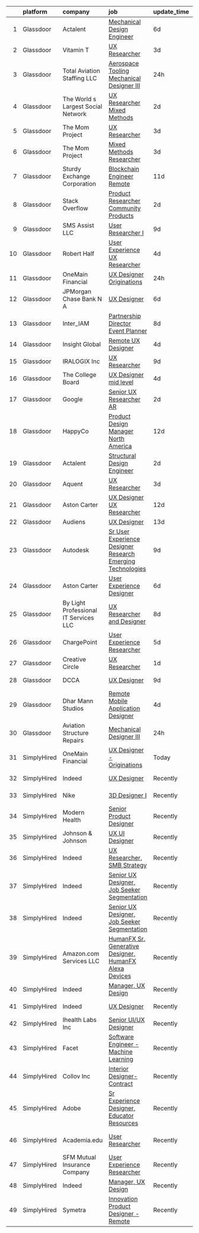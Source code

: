 

|    | platform    | company                               | job                                                                                                                                                                                                                                                                                                                                                                                                                                                                                                                                                                                                                                                                                                                                                                                                                                                                                                                                                                                                                                                                                                                                                                                                                                                                                                                                                                 | update_time   | location                       |
|---:|:------------|:--------------------------------------|:--------------------------------------------------------------------------------------------------------------------------------------------------------------------------------------------------------------------------------------------------------------------------------------------------------------------------------------------------------------------------------------------------------------------------------------------------------------------------------------------------------------------------------------------------------------------------------------------------------------------------------------------------------------------------------------------------------------------------------------------------------------------------------------------------------------------------------------------------------------------------------------------------------------------------------------------------------------------------------------------------------------------------------------------------------------------------------------------------------------------------------------------------------------------------------------------------------------------------------------------------------------------------------------------------------------------------------------------------------------------|:--------------|:-------------------------------|
|  1 | Glassdoor   | Actalent                              | [Mechanical Design Engineer](https://www.glassdoor.com/partner/jobListing.htm?pos=113&ao=1110586&s=58&guid=00000182e86a58d1b9f8a4d6a015e14a&src=GD_JOB_AD&t=SR&vt=w&ea=1&cs=1_52a174e1&cb=1661756660424&jobListingId=1008086332796&cpc=F41FEAB56D215062&jrtk=3-0-1gbk6kmdaklvj801-1gbk6kmdpj45m800-017229d998c9fcc8--6NYlbfkN0ChYVx_I3yfZ_JDY3EFoivtqvi_stwnZ_kRt8Dowt_l_d1ydueao4NE-oUleRJ4yhhR5OFf30khk7M_kireVAqUoPiw6o9HGl9MbcV8-REeytcG47fTYYRYJxkhbUNwbo74nZHyU4pG3JSre0amgNy1FsEE9jSVf3_tm5p8FOPXCvSc_ASmoE74b4XYXCNcvqdpdoddB4XqnOpY9BeRcU6k_PctmYYOofVCsYF5Ln3ghWwYZydTpI4cdpV2GPoIGjdPYFx6s8SFhhlZRUWRfV0L9MK-BbIUDzOkwdUfgwZYq4ahKdkiv-l9i4rVSS5_bdcNikNTZz05mSb9-Ge1clwJZblNlWq6Lys9QNbrprJXcMUOThPpnT_5nRlCp5Z5M2pGrUswO8r4zNPWrdclLs7jBzD9LxwHgio6cUXLzDjIXICXNfIBU1m-t8GxAFKkBCMJpaK8HYvEW6R6iu9yYlbAc3NvbwG_sRb_2ljja1vnt_5ad_AyAzSPHK05hyoXjNV5KoYAO7jTBMlS6Szr_0izqcpYDu24U2JO_XovRX5IPrLZwcDphj5W1_M9f3WzwF7VvAEbc4xEswE81jjIPT6q_mayPyF9fEZ0jf-US_9fM3piOzRg2lSxHfDM1EC9PgQ-ZQZx2IhaF8n_ATXhKwyX-szRpS2tKwXesPeu1CA1a6cznmzwJ2sSsao_n8D_A_I9CHPE_-BZaUKOtuuFxm8YJ67O9LCfj3YcGx2IU7EPs0VOdR4oLe4VtJ-m9xTVupkS2BuB-hZcO2Uj2oEZftswySSzAuUVedZ4_xOWgt0vsI-wzN9TfdwmGJiNjlvbnwf_Xs6fgE7nmpo4HqKwCI1JWm3hzQXXefVUjeiR7O0Vo8H1gAszNJOzWEkBew_3P2nn4HcjumEuyUCrXkezgGZQV0fLGZwYRNRhfzpRSm4-NGGl6pEvPhKiNJrylofBf4bzTkH7fzvgcOs7Lh2N6Gut)               | 6d            | Ridley Park, PA                |
|  2 | Glassdoor   | Vitamin T                             | [UX Researcher](https://www.glassdoor.com/partner/jobListing.htm?pos=110&ao=1110586&s=58&guid=00000182e86a58d1b9f8a4d6a015e14a&src=GD_JOB_AD&t=SR&vt=w&cs=1_53642b37&cb=1661756660423&jobListingId=1008094005143&cpc=8795CF9063CD573D&jrtk=3-0-1gbk6kmdaklvj801-1gbk6kmdpj45m800-41d9ad3e9516528b--6NYlbfkN0DMrcEu7yrtATojKJA7cEzGQ3FdRGWLh0CZQInL4ECGI6k5tN82kdM0cJmh4vC7Ggg9temFQ244R4RgH7u1LqTSnnvL4tBuggWavBKDFW0qDSxgSPnJVpen7gyVtVtQMGiUlwH-o-mtxCc3paCn73kNC0DjDkzNbQf8fAXdUUdtTgJPU36Ctf6heFL_1C1P77pLa7B5edXYYFLwwRio2tnS324o6TNCnNw1bDjzIXWPa93oMUzPi_9vUx1QvAa8N1k-AN3BKpB3PcWaFNy6qBfVWE2wZSpk9fZMLZHSikEwrUocxX1_2VVn0bFqxbTB4qYsRTmnNmOR6WPF0eDe_z7BeWHTZymXhTzpay4z-8PTzlHJRNJjQNFSu9_XAA0_WIFi21lZjZb19lubgXznC0PjwFbo7W4AiwbQj8b1KMd41WgwbagtIDEbYmNLNGSuzc7-tzgZY4dCArUxadomI_qmdcpsVR5nzQs%3D)                                                                                                                                                                                                                                                                                                                                                                                                                                                                                                                                                   | 3d            | Menlo Park, CA                 |
|  3 | Glassdoor   | Total Aviation Staffing  LLC          | [Aerospace Tooling Mechanical Designer III](https://www.glassdoor.com/partner/jobListing.htm?pos=117&ao=1136043&s=58&guid=00000182e86a58d1b9f8a4d6a015e14a&src=GD_JOB_AD&t=SR&vt=w&ea=1&cs=1_418911ed&cb=1661756660424&jobListingId=1008099806335&jrtk=3-0-1gbk6kmdaklvj801-1gbk6kmdpj45m800-78d81858b01a2648-)                                                                                                                                                                                                                                                                                                                                                                                                                                                                                                                                                                                                                                                                                                                                                                                                                                                                                                                                                                                                                                                     | 24h           | Detroit, MI                    |
|  4 | Glassdoor   | The World s Largest Social Network    | [UX Researcher  Mixed Methods ](https://www.glassdoor.com/partner/jobListing.htm?pos=106&ao=1110586&s=58&guid=00000182e86a58d1b9f8a4d6a015e14a&src=GD_JOB_AD&t=SR&vt=w&ea=1&cs=1_08cc32dd&cb=1661756660423&jobListingId=1008096980689&cpc=48B9F4758953335C&jrtk=3-0-1gbk6kmdaklvj801-1gbk6kmdpj45m800-35799963d9046fc4--6NYlbfkN0DSgjPPcnEdvoK3uuxfISLALE6pB1FR7YSHOr_tSg5_QGIhoz_2VqUepdcKLBLI_zRE0eu3KcAFBf_h5YlCXzqzrShHOJh1EHt5hZ4pWymPE0gfdWnb7UTUhs5rjYR-PcswrTeMzyLW3VNbxA-Gnykct-6BoQRQTmsz9dAWAXg7fFa9ceYhn7MkcK_lbIYwS-XYWdrf-8homApYzfR_AmJzv0tj7AU67AY0fdb-LNlVMaCRGFwPa90dBxDUVj4W2T9xtFw4OJvL42SSBbwFU2NR0yLvlKmwAY89wBgHvNSOa2B5apvqKYcbIIeFJgPuvNZ2H1-xKnrQsRupkddXqAhw4riEmLRdRRB-21RHXE_3qOld7JA9Asqn8B8KkZb6kfVQwWxtmXfvczmLZlTon0botaQ1mkori11zcVlUa0l_BudCaLNRVPsuWTlnLOu-z73FlG-gOzCYVIqn83NZ-C9m-DlZt9RXLZ09CcsjiAGIoho0zDNx3j_zK7JcwzYQLSypbN8h-8MjgkCLaE5EcTIuIV_3XJZ69SAN90yQRZpzNmIkQxeJoUNu-P_dD6f6N7okpEs2n_pWtGVrAMQ66FBj)                                                                                                                                                                                                                                                                                                                                                                                                            | 2d            | Menlo Park, CA                 |
|  5 | Glassdoor   | The Mom Project                       | [UX Researcher](https://www.glassdoor.com/partner/jobListing.htm?pos=103&ao=1110586&s=58&guid=00000182e86a58d1b9f8a4d6a015e14a&src=GD_JOB_AD&t=SR&vt=w&cs=1_757bfc4d&cb=1661756660422&jobListingId=1008094382915&cpc=82B3195DA92CAF92&jrtk=3-0-1gbk6kmdaklvj801-1gbk6kmdpj45m800-bd3f134bc8d19219--6NYlbfkN0BDp_epf89aHDQhKpPegNJQ_ldQpEFZQsM9OcONMGxWx6pU56EKHF58QjVdAUvn2gXRtfyd_1WHfS740PurOM6Hx029Xn7VZZUDEG84zVaQob4FsQimi6mSk5RPERqfD6Ie5MIgYQodhByEv93feRT9rPRYHFogKK_NOmgx2C_5wdp4y3ItsKpZJYmFwzwCH5epncUiUZ3X6AxaNk2VuRbN2WpWRUSk4yrGySa1By_HK1qwlOpcrcfbPYqawviAlQbbZQS1-mmHe7_wmpWiCwCSxCHt4OQpZBeznAvroA3QeJRgYqZRsVap6Rw00QgPJ6gvAb912YVtEtAp_whZ40Oj4uY9V9j5h68UkWRWlhFpVMITpSkEDPEL3P5JcNpNQCe4AHCRkaq5J5V2F39RG6qEe7dYNpcn6iPmjFYfDgGw2KMXJMHFfQfySKrdixlGcpao8Cbihx5xPMQEkjnhyqp4mYZd46B8mv6J7QAxYespwaPSqLebJ7atYdQLSZ1d-vjEcPzHblYYPzJHx2T-cdIZvy8j1ijG0bgzfBZyLDXXfb15UJIz647VqroZftviz6OXP5szEhpYFA%3D%3D)                                                                                                                                                                                                                                                                                                                                                                                                                                     | 3d            | Menlo Park, CA                 |
|  6 | Glassdoor   | The Mom Project                       | [Mixed Methods Researcher](https://www.glassdoor.com/partner/jobListing.htm?pos=104&ao=1110586&s=58&guid=00000182e86a58d1b9f8a4d6a015e14a&src=GD_JOB_AD&t=SR&vt=w&cs=1_621d8539&cb=1661756660422&jobListingId=1008094382917&cpc=5EFBB0462F9C6B7A&jrtk=3-0-1gbk6kmdaklvj801-1gbk6kmdpj45m800-8c903439d4ff906b--6NYlbfkN0BDp_epf89aHDQhKpPegNJQ_ldQpEFZQsM9OcONMGxWx6pU56EKHF58QjVdAUvn2gXRtfyd_1WHfRqH7uSYUoli7EfV8YcLh__QN_kzLfROH08YDIKIwMuniaRo_ENTOGdY07fs4-FSf0PJeGrLNJ_EMdkIDNONtKuommK3wVKiT6oxe4yuKOfOJnVpD_5vtoiaf-_oMiPGwhjpnXMt03F_y8T6YeIZYvM6t_tgF9vMngmz6HyqKBOkXyCihxu6dTsi3jtoyp6l5om8aZBY3j9rzljU8vmAkLtG24yHU2V0Ifh1c-Cw681rdkp4MQG81OF-tUseHDSdGG4yFCxnvHFfIFdMHNRDYkf5B1GxYGM--jikuSyecHfo51wodVcZQIMpf68tZB9Gh-aMhrgRD53ovSrzSXOX0oJZGf9qSka1QpJaGkHGMMPf0AzFa-wUP73s_ji4F0Obv2aJjKAArUiFZgCgzLCGM1DaQWtDZiJTLHaK14EtBW_A1ccB70M6sMw4HR6fbRuWVRzmaPjUU0MkAb-bhE8a2NwJ1ORMcZJrARMtAQJ8drwdyvgXbRVRpmhEn3E0FYnuyw%3D%3D)                                                                                                                                                                                                                                                                                                                                                                                                                          | 3d            | Menlo Park, CA                 |
|  7 | Glassdoor   | Sturdy Exchange Corporation           | [Blockchain Engineer  Remote ](https://www.glassdoor.com/partner/jobListing.htm?pos=122&ao=1136043&s=58&guid=00000182e86a58d1b9f8a4d6a015e14a&src=GD_JOB_AD&t=SR&vt=w&ea=1&cs=1_9cb247d9&cb=1661756660425&jobListingId=1008076436726&jrtk=3-0-1gbk6kmdaklvj801-1gbk6kmdpj45m800-00eff58dac326956-)                                                                                                                                                                                                                                                                                                                                                                                                                                                                                                                                                                                                                                                                                                                                                                                                                                                                                                                                                                                                                                                                  | 11d           | Remote                         |
|  8 | Glassdoor   | Stack Overflow                        | [Product Researcher  Community Products](https://www.glassdoor.com/partner/jobListing.htm?pos=130&ao=1136043&s=58&guid=00000182e86a58d1b9f8a4d6a015e14a&src=GD_JOB_AD&t=SR&vt=w&ea=1&cs=1_f27108f2&cb=1661756660425&jobListingId=1008097196038&jrtk=3-0-1gbk6kmdaklvj801-1gbk6kmdpj45m800-6a8be1e13104ec87-)                                                                                                                                                                                                                                                                                                                                                                                                                                                                                                                                                                                                                                                                                                                                                                                                                                                                                                                                                                                                                                                        | 2d            | New York, NY                   |
|  9 | Glassdoor   | SMS Assist  LLC                       | [User Researcher I](https://www.glassdoor.com/partner/jobListing.htm?pos=123&ao=1136043&s=58&guid=00000182e86a58d1b9f8a4d6a015e14a&src=GD_JOB_AD&t=SR&vt=w&cs=1_6f984f9e&cb=1661756660425&jobListingId=1008081450906&jrtk=3-0-1gbk6kmdaklvj801-1gbk6kmdpj45m800-6d263a5921dfdb0d-)                                                                                                                                                                                                                                                                                                                                                                                                                                                                                                                                                                                                                                                                                                                                                                                                                                                                                                                                                                                                                                                                                  | 9d            | Chicago, IL                    |
| 10 | Glassdoor   | Robert Half                           | [User Experience  UX  Researcher](https://www.glassdoor.com/partner/jobListing.htm?pos=112&ao=1110586&s=58&guid=00000182e86a58d1b9f8a4d6a015e14a&src=GD_JOB_AD&t=SR&vt=w&ea=1&cs=1_71df7219&cb=1661756660424&jobListingId=1008091743110&cpc=2CAED5C921A5F994&jrtk=3-0-1gbk6kmdaklvj801-1gbk6kmdpj45m800-c5292fd203da2651--6NYlbfkN0CpzDdaQkua3np5pkmj49lKioZwmwxQ-yx5plwbYmV_M5JFnt4wdhB53gBzkkA6HU0Ps0vGBy7UY37xGDyPokCn0jmS0YR3XI-8R4zPgGHURz85BK8oz20U2gx8bLdUwTlU0H_1ASxWBVq107J8CJlXJgXceMBI_iPRuoxkr5Xd-bWoJ-FmBfUJFmssL0RVPUklmhfIkFwzY6L8_fHjlyHiCFNd1ChRHWGhlJSHked2zyMXsVb3dNffo5tcsvMzBRNSWHhg2HweugohvdNtV43NV3N3W3b-cTJ-jta2lN7gHHXZxbT8ZpU94bNgXuSXdr7IngHmjnMKKtqmIs4HCBYO1Gb91PIl_WeiiaeA7_iyYLRezBlRaeB6OCOWtPp3YVf8yq3AdBzQlCG7d3WPfcwgk0AHrzFwfYapMpM3b-KTOxIdZy8KbJeZlcHoUDXd2sVGuTBkPjCnhkqpaNTTQOAlykVowyYPhTcpZ3JAywVs4jgUyrRdTAN4Qat5c--SmiZssLCM00waLfwbe2BddYLuSB8g4d4OMm9uBo4LtSDiIXRJ6Hk_h5jyHaPe67DrAFc%3D)                                                                                                                                                                                                                                                                                                                                                                                                                            | 4d            | Wayne, NJ                      |
| 11 | Glassdoor   | OneMain Financial                     | [UX Designer   Originations](https://www.glassdoor.com/partner/jobListing.htm?pos=101&ao=1110586&s=58&guid=00000182e86a58d1b9f8a4d6a015e14a&src=GD_JOB_AD&t=SR&vt=w&cs=1_35650142&cb=1661756660422&jobListingId=1008099797888&cpc=1120CD366D53BFD9&jrtk=3-0-1gbk6kmdaklvj801-1gbk6kmdpj45m800-4f2f574e452bb5c8--6NYlbfkN0Bjlu5n-gv5HO0Uw8oUWkLCzq7-4ueCq4bqHo-b0jTNgI54p76ZEKrkhhuicj6XEfoJKAYiHDb2TiJSNCPaI0xMAKf4ey3KECOVURaomu3pEMc4hUwdh7EQ0VTpqBuV-wdjnpJGKGgBK1Jhl4705jttH9L1MzxcpfVJ_4xdh-inRStpsUhRg8Aq9yCa6X7vaAx-4xdY-9pDIWXarpFJC2ejnwW-RfPtjjKNj8qpXP_7c3xl3eP7wmLx8RTb3imVF5nJ8AvJ1KLSXh8SuJF6lydu22ZvtlYsNAWsoW-pJjmDqUAte12RUy7PcYRXF1HBOTPwEvLJMbY7rmY52kJ28y_Dqmt7OzyaMceTNVSAINu3yQM7aE7MTvS72EDYYSoSvx5hXUq8F09E5-NnIjhY8WbJ127mLEiR-fNzsH-CfRqqL9AS8fzq_IblMDIcjJ9ASEk%3D)                                                                                                                                                                                                                                                                                                                                                                                                                                                                                                                                                                      | 24h           | Charlotte, NC                  |
| 12 | Glassdoor   | JPMorgan Chase Bank  N A              | [UX Designer](https://www.glassdoor.com/partner/jobListing.htm?pos=118&ao=1136043&s=58&guid=00000182e86a58d1b9f8a4d6a015e14a&src=GD_JOB_AD&t=SR&vt=w&cs=1_ec930ad5&cb=1661756660424&jobListingId=1008087365752&jrtk=3-0-1gbk6kmdaklvj801-1gbk6kmdpj45m800-50b7487379b535df-)                                                                                                                                                                                                                                                                                                                                                                                                                                                                                                                                                                                                                                                                                                                                                                                                                                                                                                                                                                                                                                                                                        | 6d            | Jersey City, NJ                |
| 13 | Glassdoor   | Inter_IAM                             | [Partnership Director   Event Planner](https://www.glassdoor.com/partner/jobListing.htm?pos=129&ao=1136043&s=58&guid=00000182e86a58d1b9f8a4d6a015e14a&src=GD_JOB_AD&t=SR&vt=w&ea=1&cs=1_cc26ced1&cb=1661756660425&jobListingId=1008082377247&jrtk=3-0-1gbk6kmdaklvj801-1gbk6kmdpj45m800-3b17702d11cb6601-)                                                                                                                                                                                                                                                                                                                                                                                                                                                                                                                                                                                                                                                                                                                                                                                                                                                                                                                                                                                                                                                          | 8d            | Manhattan                      |
| 14 | Glassdoor   | Insight Global                        | [Remote UX Designer](https://www.glassdoor.com/partner/jobListing.htm?pos=102&ao=1110586&s=58&guid=00000182e86a58d1b9f8a4d6a015e14a&src=GD_JOB_AD&t=SR&vt=w&ea=1&cs=1_474a8676&cb=1661756660423&jobListingId=1008091365784&cpc=2CAED5C921A5F994&jrtk=3-0-1gbk6kmdaklvj801-1gbk6kmdpj45m800-ec1458d8e905993c--6NYlbfkN0BKkHZu3wF05EeDimN_p6sYpKCMArvwa95YdH7UpkaBCobj99dZAfyu9JevU964-bJuT6Bg-Z4f2_GkibpBAFk6MYGxRkkRGuJVZMnPcKredvhBN6HamDdEM5dpf-N6RkhyAsAlPgZNVlNobNczan-t5sXlVSdc2nYvmL8QBiDGy8aZiMSYIkdF1PltkTUZtxwCw2mZkTvzy91wdsQPAdkx1ZVa-UHa5CErEW0XsIw3s8cIF3eaAw7_Q6m0va7BlGyRstMxoMRbVq9TK0lrSN7qbvI11fDvrNPTNPNnOh5eYChVmVUrGynyYaa0WMc6_Ve_c5rbwxopIjoDdbrysj1oRgOXvJwwyhhSUNiK66DFTfhuPddIKts-BVcQVepJtAa1Qu-Q6idEtDNFbu7Q7jc91SUzsTNebSEgQwECw5VJt6irpiXOyhMAgxfCDUtiDqjmGe-vC2bS3tNX_uY15XQuTs3k4o1cQ6stFDAOp6fmdWueIU-JPlGB5rUYAP3PcMY%3D)                                                                                                                                                                                                                                                                                                                                                                                                                                                                                                         | 4d            | Remote                         |
| 15 | Glassdoor   | IRALOGIX Inc                          | [UX Researcher](https://www.glassdoor.com/partner/jobListing.htm?pos=125&ao=1136043&s=58&guid=00000182e86a58d1b9f8a4d6a015e14a&src=GD_JOB_AD&t=SR&vt=w&ea=1&cs=1_45c01490&cb=1661756660425&jobListingId=1008081625110&jrtk=3-0-1gbk6kmdaklvj801-1gbk6kmdpj45m800-97e40f6d2e981e63-)                                                                                                                                                                                                                                                                                                                                                                                                                                                                                                                                                                                                                                                                                                                                                                                                                                                                                                                                                                                                                                                                                 | 9d            | Nevada                         |
| 16 | Glassdoor   | The College Board                     | [UX Designer   mid level](https://www.glassdoor.com/partner/jobListing.htm?pos=121&ao=1136043&s=58&guid=00000182e86a58d1b9f8a4d6a015e14a&src=GD_JOB_AD&t=SR&vt=w&cs=1_f579a80f&cb=1661756660425&jobListingId=1008092282363&jrtk=3-0-1gbk6kmdaklvj801-1gbk6kmdpj45m800-086a4eae3be896a2-)                                                                                                                                                                                                                                                                                                                                                                                                                                                                                                                                                                                                                                                                                                                                                                                                                                                                                                                                                                                                                                                                            | 4d            | Remote                         |
| 17 | Glassdoor   | Google                                | [Senior UX Researcher  AR](https://www.glassdoor.com/partner/jobListing.htm?pos=128&ao=1136043&s=58&guid=00000182e86a58d1b9f8a4d6a015e14a&src=GD_JOB_AD&t=SR&vt=w&cs=1_71e42fba&cb=1661756660425&jobListingId=1008097362520&jrtk=3-0-1gbk6kmdaklvj801-1gbk6kmdpj45m800-f38cf83ed715b87c-)                                                                                                                                                                                                                                                                                                                                                                                                                                                                                                                                                                                                                                                                                                                                                                                                                                                                                                                                                                                                                                                                           | 2d            | San Francisco, CA              |
| 18 | Glassdoor   | HappyCo                               | [Product Design Manager   North America](https://www.glassdoor.com/partner/jobListing.htm?pos=127&ao=1136043&s=58&guid=00000182e86a58d1b9f8a4d6a015e14a&src=GD_JOB_AD&t=SR&vt=w&ea=1&cs=1_5ecf9c1f&cb=1661756660425&jobListingId=1008074103603&jrtk=3-0-1gbk6kmdaklvj801-1gbk6kmdpj45m800-3994115f2e2e5f1d-)                                                                                                                                                                                                                                                                                                                                                                                                                                                                                                                                                                                                                                                                                                                                                                                                                                                                                                                                                                                                                                                        | 12d           | Remote                         |
| 19 | Glassdoor   | Actalent                              | [Structural Design Engineer](https://www.glassdoor.com/partner/jobListing.htm?pos=111&ao=1110586&s=58&guid=00000182e86a58d1b9f8a4d6a015e14a&src=GD_JOB_AD&t=SR&vt=w&ea=1&cs=1_66e88de2&cb=1661756660424&jobListingId=1008097893420&cpc=FB7E4A1762AE5BEC&jrtk=3-0-1gbk6kmdaklvj801-1gbk6kmdpj45m800-9c2d748765d76736--6NYlbfkN0ChYVx_I3yfZ_JDY3EFoivtqvi_stwnZ_kRt8Dowt_l_d1ydueao4NE-oUleRJ4yhg8o0u738vB5RZZE160cZlgEiKKV6OHZYicYQxxNMt4CPH_2bCJFUapOFjDzzS4ZUrZQxVNAtKPI2Q7MIS2JjoKoaJh7OUzAAhTuzJvS23PcWIFehpKcoVtOjxXS7nN_FLTUtvxzPVMcrI1G9ChItkn7p-DQxUKbD-s73vy87gKidHK45KmruCLfr5aWdIqNJ_1XOXP6xSKw9aqbes0A0x0YesqrAppPEXBcFDiL_CuhgyVvPwVJCFMa8FJOtn6UZpiASNcKuhZIValy1badynlxg5wxvzsbpb1NUyQrSXBBXn27hFMkiFCSzwSbNLTn9q_89036dNgP6wS4EidkUddqcki-mwghqpj9D-U-hJ4rqXMwQuE73CgBDm6HUp4LcV6mRyjfN3zk_dwgcxlTGu4WlAC6C8_SkeuUNILUmNVEmL35XD7vpOp1iSqzj2UaKmktmyh9QcG93Yw3sGvm95IonLdmh_MB1jx0uqwiJZat7we7hZLax67RfFklxKn0QLsh9ibTsPwJtBkkfdRU43lI50Lw3CUEcX-liS6HomW98QRXSS6UOHzs5VOsN4yAxDvOlY9WE4e30xoBvohorRHNyJTYRd1oxmhU9ASmEuDpaiCrPi3GWUGwpd1R_Si3Jae5U7FyDb53q1y2OSlhI-TFixpiUTSQAC2Aomh7SUfKNX8DMqxPqp930DrmgebEj1tzDGCb6TYC0AvKY9gDQ9_Jry_gxJ995kDoF8I0vl06F5xtHrdi9l6JOnnxsqHYAshHz72knvCRUT_95RbWHPt7IYLfcw839lD_PGQLF05Y24ZI9rvM8pWTSKs3gksY9j0ZG8qonxKWIL0xVJfuwvLwDV6gqOqQTzofxFR4jW4-4OMvX8IFjijPq00HaV8blHas42SzLmQ0uGixQXaWvN2fgHdiiUiTAQ%3D) | 2d            | Ridley Park, PA                |
| 20 | Glassdoor   | Aquent                                | [UX Researcher](https://www.glassdoor.com/partner/jobListing.htm?pos=107&ao=1110586&s=58&guid=00000182e86a58d1b9f8a4d6a015e14a&src=GD_JOB_AD&t=SR&vt=w&cs=1_7cdc31e4&cb=1661756660423&jobListingId=1008094068121&cpc=6FC5BA77C9A4CD78&jrtk=3-0-1gbk6kmdaklvj801-1gbk6kmdpj45m800-99edb61b41aee604--6NYlbfkN0DMrcEu7yrtATojKJA7cEzGQ3FdRGWLh0CZQInL4ECGI9gD0Wolx9R2v-Aex0-GK073JfeDa6HIKTE7_wlPVOTQI7EgKAEN1KjxTrheletNfAugbl_Jx99Ysu2lsmOBFJLYVrZAT7wSHe4eQ5zK1Ve8XCMYYkxNdRd7MRSmRJWg0cyKPunyUnYdCSmoXlovAcP5v-tPOvXmz-OQ0VIfadAbfg9gRacYtvmE9kBIdUkt3gLI3Hd9rw0BlyviOCupuuTpA64EEqGAI5-Kdk2etFhY6y5r9Jp-nnr65KjnRmaqzUY_q4-GNHMA-VxVBqL4M03xVOZ9RLkS3Eh32BSm_Pi7_MdOQIbgSy87mR99kS4k8K8Arp9109d6xr24FJDg5kFpo-0RtHhHpvcFvA2ziXA4qEO1YOMauWdyMWpinU1_j8ytHjOIJGPfURPwaQPrg_nQsdmx-Drqug%3D%3D)                                                                                                                                                                                                                                                                                                                                                                                                                                                                                                                                                                     | 3d            | Menlo Park, CA                 |
| 21 | Glassdoor   | Aston Carter                          | [UX Designer   UX Researcher](https://www.glassdoor.com/partner/jobListing.htm?pos=108&ao=1110586&s=58&guid=00000182e86a58d1b9f8a4d6a015e14a&src=GD_JOB_AD&t=SR&vt=w&ea=1&cs=1_13896713&cb=1661756660423&jobListingId=1008075188583&cpc=AC285F3A3ECA6BB0&jrtk=3-0-1gbk6kmdaklvj801-1gbk6kmdpj45m800-cd1300f5aba6fcb1--6NYlbfkN0ChYVx_I3yfZ_JDY3EFoivtqvi_stwnZ_kRt8Dowt_l_d1ydueao4NEv8X4QANiVn_gRWtx91__PNDfmIkRIx-R96tGo_9SMxLV5pZ-3umaO2JaFZzT0ER4IagmN9WbYQyqLTi6YZMh4GbRQdoRFZmHNH-fcaMovnTiqIZUo9ZoAXLiwjPv_60KitsY5Tjc2a6d0d6ZMClxN35-_4gUoB6CHo-YutplAlc1AF2X1ISigpIxm5oVeAbWDhB3_TqPp9cqePv8xbdfnvCML-vMcj4YdoSWNmJog-Ke-ItcmwzJV5tEsWJBUDpk-WTfgdhrkHz5PPRBhISA8D96rm0XBUKHYmKO6wRB_ChDSnQDpepegHVo3IaEPCnUgEjMA1bQApTHhJQdbLuZe_rbdOv2DyHN-1WDYqK0BBteqeliMqsDe2gPHvr_3ZuWpWoBh1xxVs_u0ctrXAzuOi3k9MGvjhNBBELmp81GCBCzJlBqCPZ73vL8bjAMnr2qauoXFkKJISc8iVGVfh_cwGeBAWs8dbIBD8sFy67FbKnRAcyG9DjQmAAGGqaDh7FB6iFyQnZffymvNaDxXQ7EzSUvbAflOPeTMyVB5sbjU9J-fnmqgpNWepOUjpxlUHUoCSAYb_xIYVXAhb7bWFL2fuLUXm5sJTxXfFSiBO5v22khryCLaLQp6Vpq9HkN3a-DGkZv7hc5SDyjFKvffCYPM9gOAj7hBO73ntjT5a7qFmhLIY8Cp8k0pp1odnYFbDtuRuL-pfJv_DWtoDvklLnPxSuhsKt22U_Wi_BTQqismt98qZwORc4Dx420pP5AWCCVnrHJRVbEfcn6bADaKmEe6RXV6khcDHuq6-YvcZuJn47QDmqnTEr06iIjr5tFPLpN_3QHzc835aUveDQ53ia6Pj1ozxDd_jjY70zfYFs37lzSzEje0VOFcKnemiHnY6RL7ix0R5TrCmvq1rzfEluDvQ%3D%3D)                  | 12d           | New York, NY                   |
| 22 | Glassdoor   | Audiens                               | [UX Designer](https://www.glassdoor.com/partner/jobListing.htm?pos=116&ao=1136043&s=58&guid=00000182e86a58d1b9f8a4d6a015e14a&src=GD_JOB_AD&t=SR&vt=w&cs=1_38ff4861&cb=1661756660424&jobListingId=1008072020113&jrtk=3-0-1gbk6kmdaklvj801-1gbk6kmdpj45m800-417481361945e9bd-)                                                                                                                                                                                                                                                                                                                                                                                                                                                                                                                                                                                                                                                                                                                                                                                                                                                                                                                                                                                                                                                                                        | 13d           | Remote                         |
| 23 | Glassdoor   | Autodesk                              | [Sr User Experience Designer   Research Emerging Technologies](https://www.glassdoor.com/partner/jobListing.htm?pos=124&ao=1136043&s=58&guid=00000182e86a58d1b9f8a4d6a015e14a&src=GD_JOB_AD&t=SR&vt=w&cs=1_d2f7ab45&cb=1661756660425&jobListingId=1008082184691&jrtk=3-0-1gbk6kmdaklvj801-1gbk6kmdpj45m800-74eac25e2bcfcd1f-)                                                                                                                                                                                                                                                                                                                                                                                                                                                                                                                                                                                                                                                                                                                                                                                                                                                                                                                                                                                                                                       | 9d            | San Francisco, CA              |
| 24 | Glassdoor   | Aston Carter                          | [User Experience Designer](https://www.glassdoor.com/partner/jobListing.htm?pos=109&ao=1110586&s=58&guid=00000182e86a58d1b9f8a4d6a015e14a&src=GD_JOB_AD&t=SR&vt=w&ea=1&cs=1_bb63d9ea&cb=1661756660423&jobListingId=1008086334115&cpc=8795CF9063CD573D&jrtk=3-0-1gbk6kmdaklvj801-1gbk6kmdpj45m800-f53d898501af17f2--6NYlbfkN0ChYVx_I3yfZ_JDY3EFoivtqvi_stwnZ_kRt8Dowt_l_d1ydueao4NEv8X4QANiVn8qjFw-wkkj1ELL862tO0P_oeHPBppKxP_04ugC5i8cETMXzXUlErGc_0HpM2LBb5_x0Rdvc1E9FU6sGugFy-jn9Uj5TLmPD2B5FmE7jQD_QhpwdN7YbxwspHdpQSLMoup3-iKE-665d77oGuB6I-mR5zIX5lOpwBG0d4RazW4rfBt6cp4nTGGaVuVTsfcbhW704kqj5em1TQv47-QfGXQ_JWYlE3dW43c6sM4xe267UUMEPXrYVFFkvdplJC-O1JDR_sroZtlQYIwhsJVZDOGQY37O4nSslsL7crSytjuGC98ye84yqzwoufDzLSVZU_bYn5i0LvssVM98cq4fMPxG7kJnpQCCXPOQAkjFG-s4zA0OHJWKX6RsGrz52FfUIqyoeLpODiJAZ72bhiCNQ7v2vzwuB55xXnRUEPFeEMc_UELPZrSPVZ_qB_jqCd86QHPBbCpIjCa6QkYOnEZeFQvQtpSx5yx_ntvji_0yu8jmL-F6lvIeWlcwtMIi2HqTsf6AsiybVb6QxCuqc3fUVBhUSoGw_pNsw4kfNKdLuJBDgLuoFkS4lrgN3NZ1eD83e4_oaizFyZmfdjsUn8AwZqmwjHrm4nBTrh1puMRKRDYKUAHS5kf9_d2ABqY9i6vzvgCIjGbH8hdf_qHDhkkjAXKt6nkcAGhbk_cy2E5NzCeoN_MTIqk1ZJSUvQtDpdzMnKiWaiPwlOLqVFMFPFvdBHitsbWdWYz2nV8QWAQQuggiBDIGFzJ8JFjm1PkTuK0chtj5HdE_fhhU4W2LvqRibuMEacKJm0wIalhF9aWh0tMpNOldjxf16PL7_X4B9C3Vux_gEMb5c0IAR7xkSx_QMzx1uP6_T7JZUu6H4AT1DwfTV0e7NJvkVUDBgdje4HYQ-cXiqSfs_nBqoA%3D%3D)                     | 6d            | Jersey City, NJ                |
| 25 | Glassdoor   | By Light Professional IT Services LLC | [UX Researcher and Designer](https://www.glassdoor.com/partner/jobListing.htm?pos=119&ao=1136043&s=58&guid=00000182e86a58d1b9f8a4d6a015e14a&src=GD_JOB_AD&t=SR&vt=w&cs=1_167c1b6f&cb=1661756660424&jobListingId=1008082677413&jrtk=3-0-1gbk6kmdaklvj801-1gbk6kmdpj45m800-70153aa4a9830d85-)                                                                                                                                                                                                                                                                                                                                                                                                                                                                                                                                                                                                                                                                                                                                                                                                                                                                                                                                                                                                                                                                         | 8d            | Remote                         |
| 26 | Glassdoor   | ChargePoint                           | [User Experience Researcher](https://www.glassdoor.com/partner/jobListing.htm?pos=120&ao=1136043&s=58&guid=00000182e86a58d1b9f8a4d6a015e14a&src=GD_JOB_AD&t=SR&vt=w&ea=1&cs=1_d1f0734e&cb=1661756660424&jobListingId=1008088792826&jrtk=3-0-1gbk6kmdaklvj801-1gbk6kmdpj45m800-4845743f6de28480-)                                                                                                                                                                                                                                                                                                                                                                                                                                                                                                                                                                                                                                                                                                                                                                                                                                                                                                                                                                                                                                                                    | 5d            | Campbell, CA                   |
| 27 | Glassdoor   | Creative Circle                       | [UX Researcher](https://www.glassdoor.com/partner/jobListing.htm?pos=105&ao=1110586&s=58&guid=00000182e86a58d1b9f8a4d6a015e14a&src=GD_JOB_AD&t=SR&vt=w&cs=1_d1f043c7&cb=1661756660422&jobListingId=1008098183786&cpc=D2F1DE17EE1F43B9&jrtk=3-0-1gbk6kmdaklvj801-1gbk6kmdpj45m800-b9d495bd6a7d5041--6NYlbfkN0BPwlZa85gbT4Q3XYQoU_uQn0Qmw9zd_9UNfmcwtqAVud1yvyq1Z4UAlx1bxhDUi3KWumz1N-iihhD41CFEu2BM1Xd4t4j4b4z51Un3hO89GwejwxosjaWu0WBTURHZ06J2liXbMigISL8BVuTtzTp2IBlMQDGO9O5tY4cacV3zw1OokvlpcQif4Y1WKDd2qEi5D9KEIwspT6PHBnU8y8yn3DNHelieJr1Lr9JFdUbf47FbLE2eTW0QjhL21DsPIejIbJELm1ACxKfnut0DsfI2jtgLdfNvE0BfiSAVDF2txu9F5GoNADPAS0vpU01FBvue2vOntYLzboTstW3HhJFLL4LcUJN1ZawZkUJina8XVJbC3rDLhgJm9ZQdO0LU3L6z8s3lKumAljjWH_2Y9CP_zZyWNCeE-u0q5wYew0u7voju9HBwJl9mmLv3_esZfPi6oijPK8nQ7RFWQb5yt-HK1KWn9BPyVfGkJRrOCk7g3tv_zPuVPd93FCvROv30gwnoKvCgTv-adw%3D%3D)                                                                                                                                                                                                                                                                                                                                                                                                                                                                                                     | 1d            | Menlo Park, CA                 |
| 28 | Glassdoor   | DCCA                                  | [UX Designer](https://www.glassdoor.com/partner/jobListing.htm?pos=126&ao=1136043&s=58&guid=00000182e86a58d1b9f8a4d6a015e14a&src=GD_JOB_AD&t=SR&vt=w&cs=1_916b05b0&cb=1661756660425&jobListingId=1008081354414&jrtk=3-0-1gbk6kmdaklvj801-1gbk6kmdpj45m800-38e3e29e91d63678-)                                                                                                                                                                                                                                                                                                                                                                                                                                                                                                                                                                                                                                                                                                                                                                                                                                                                                                                                                                                                                                                                                        | 9d            | Ellicott City, MD              |
| 29 | Glassdoor   | Dhar Mann Studios                     | [Remote Mobile Application Designer](https://www.glassdoor.com/partner/jobListing.htm?pos=115&ao=1136043&s=58&guid=00000182e86a58d1b9f8a4d6a015e14a&src=GD_JOB_AD&t=SR&vt=w&ea=1&cs=1_67d55d72&cb=1661756660424&jobListingId=1008090242917&jrtk=3-0-1gbk6kmdaklvj801-1gbk6kmdpj45m800-08bc5fa4cfca7635-)                                                                                                                                                                                                                                                                                                                                                                                                                                                                                                                                                                                                                                                                                                                                                                                                                                                                                                                                                                                                                                                            | 4d            | Burbank, CA                    |
| 30 | Glassdoor   | Aviation Structure Repairs            | [Mechanical Designer III](https://www.glassdoor.com/partner/jobListing.htm?pos=114&ao=1136043&s=58&guid=00000182e86a58d1b9f8a4d6a015e14a&src=GD_JOB_AD&t=SR&vt=w&ea=1&cs=1_d8855dc4&cb=1661756660424&jobListingId=1008100186478&jrtk=3-0-1gbk6kmdaklvj801-1gbk6kmdpj45m800-19fa27eecfd78bea-)                                                                                                                                                                                                                                                                                                                                                                                                                                                                                                                                                                                                                                                                                                                                                                                                                                                                                                                                                                                                                                                                       | 24h           | Macomb, MI                     |
| 31 | SimplyHired | OneMain Financial                     | [UX Designer - Originations](https://www.simplyhired.com/job/HB3kF83sQxjWQRW0xpCk589MP35ca0Th_jwMb2Tec0o-SlOadlrWEg?q=generative+designer)                                                                                                                                                                                                                                                                                                                                                                                                                                                                                                                                                                                                                                                                                                                                                                                                                                                                                                                                                                                                                                                                                                                                                                                                                          | Today         | Baltimore, MD                  |
| 32 | SimplyHired | Indeed                                | [UX Designer](https://www.simplyhired.com/job/URziMhrNTaKa1PLKfIfrhF-GuRmaj4gn2FhVHZfhBU3tWsV0R0J4dw?q=generative+designer)                                                                                                                                                                                                                                                                                                                                                                                                                                                                                                                                                                                                                                                                                                                                                                                                                                                                                                                                                                                                                                                                                                                                                                                                                                         | Recently      | United States                  |
| 33 | SimplyHired | Nike                                  | [3D Designer I](https://www.simplyhired.com/job/VIQl9bidPdjdl0kOo8f4Xb6lk-Uf1P7aGtvTl07Ays0ZyFkZ8ibgWA?q=generative+designer)                                                                                                                                                                                                                                                                                                                                                                                                                                                                                                                                                                                                                                                                                                                                                                                                                                                                                                                                                                                                                                                                                                                                                                                                                                       | Recently      | Beaverton, OR                  |
| 34 | SimplyHired | Modern Health                         | [Senior Product Designer](https://www.simplyhired.com/job/lv543S3o2p0U3zpLzHEKx75EKkVm_9FrqTGzS0_2UIQPAbFVLpg7GQ?q=generative+designer)                                                                                                                                                                                                                                                                                                                                                                                                                                                                                                                                                                                                                                                                                                                                                                                                                                                                                                                                                                                                                                                                                                                                                                                                                             | Recently      | San Francisco, CA              |
| 35 | SimplyHired | Johnson & Johnson                     | [UX UI Designer](https://www.simplyhired.com/job/QSZJffOFdJ--mjMYAsTSb-hGdYY7MoOdum3yHwcNljEUMAJWgSmGIw?q=generative+designer)                                                                                                                                                                                                                                                                                                                                                                                                                                                                                                                                                                                                                                                                                                                                                                                                                                                                                                                                                                                                                                                                                                                                                                                                                                      | Recently      | Cincinnati, OH                 |
| 36 | SimplyHired | Indeed                                | [UX Researcher, SMB Strategy](https://www.simplyhired.com/job/wLpxQBTaeVWnovAC8fRcyiLVzFkqJ7oTR8II3-cHTKwQkEzDUMbL6A?q=generative+designer)                                                                                                                                                                                                                                                                                                                                                                                                                                                                                                                                                                                                                                                                                                                                                                                                                                                                                                                                                                                                                                                                                                                                                                                                                         | Recently      | United States                  |
| 37 | SimplyHired | Indeed                                | [Senior UX Designer, Job Seeker Segmentation](https://www.simplyhired.com/job/zUgRgSHf6CQNTWaw35UvyNC8Jr52b-Skmp6loYaOwDf2yEL5z4vazA?q=generative+designer)                                                                                                                                                                                                                                                                                                                                                                                                                                                                                                                                                                                                                                                                                                                                                                                                                                                                                                                                                                                                                                                                                                                                                                                                         | Recently      | San Francisco, CA +4 locations |
| 38 | SimplyHired | Indeed                                | [Senior UX Designer, Job Seeker Segmentation](https://www.simplyhired.com/job/zUgRgSHf6CQNTWaw35UvyNC8Jr52b-Skmp6loYaOwDf2yEL5z4vazA?q=generative+designer)                                                                                                                                                                                                                                                                                                                                                                                                                                                                                                                                                                                                                                                                                                                                                                                                                                                                                                                                                                                                                                                                                                                                                                                                         | Recently      | San Francisco, CA              |
| 39 | SimplyHired | Amazon.com Services LLC               | [HumanFX Sr. Generative Designer, HumanFX Alexa Devices](https://www.simplyhired.com/job/SSrYI_L00o51iyDd7qkZ-T9exLAgSWhXx3vY8D9A9QeIMCvp9Z202A?q=generative+designer)                                                                                                                                                                                                                                                                                                                                                                                                                                                                                                                                                                                                                                                                                                                                                                                                                                                                                                                                                                                                                                                                                                                                                                                              | Recently      | Remote                         |
| 40 | SimplyHired | Indeed                                | [Manager, UX Design](https://www.simplyhired.com/job/Bq589sK4IRMfwF5-KARscZ6LsNo2I05ZrwbHgWV1WMmQn8wB-Cg3yw?q=generative+designer)                                                                                                                                                                                                                                                                                                                                                                                                                                                                                                                                                                                                                                                                                                                                                                                                                                                                                                                                                                                                                                                                                                                                                                                                                                  | Recently      | United States                  |
| 41 | SimplyHired | Indeed                                | [UX Designer](https://www.simplyhired.com/job/URziMhrNTaKa1PLKfIfrhF-GuRmaj4gn2FhVHZfhBU3tWsV0R0J4dw?q=generative+designer)                                                                                                                                                                                                                                                                                                                                                                                                                                                                                                                                                                                                                                                                                                                                                                                                                                                                                                                                                                                                                                                                                                                                                                                                                                         | Recently      | United States                  |
| 42 | SimplyHired | Ihealth Labs Inc                      | [Senior UI/UX Designer](https://www.simplyhired.com/job/zfhstgOVg10MIbQ3WAjt79dc8tVh0WENwdSzUSxQvh07FLGMI3DKgQ?q=generative+designer)                                                                                                                                                                                                                                                                                                                                                                                                                                                                                                                                                                                                                                                                                                                                                                                                                                                                                                                                                                                                                                                                                                                                                                                                                               | Recently      | San Jose, CA                   |
| 43 | SimplyHired | Facet                                 | [Software Engineer - Machine Learning](https://www.simplyhired.com/job/rRl7LpYqGiIowLAwzbrNzMgXtXTFbKgtp-z9fo66PKEqX4Q6nYlO_w?q=generative+designer)                                                                                                                                                                                                                                                                                                                                                                                                                                                                                                                                                                                                                                                                                                                                                                                                                                                                                                                                                                                                                                                                                                                                                                                                                | Recently      | San Francisco, CA              |
| 44 | SimplyHired | Collov Inc                            | [Interior Designer-Contract](https://www.simplyhired.com/job/BWulXfwm_DajYkRoVR_cHEZ0YAw0ZzUYn4k1ZR9ZbVk7SbJZhkaf0Q?q=generative+designer)                                                                                                                                                                                                                                                                                                                                                                                                                                                                                                                                                                                                                                                                                                                                                                                                                                                                                                                                                                                                                                                                                                                                                                                                                          | Recently      | Remote                         |
| 45 | SimplyHired | Adobe                                 | [Sr Experience Designer, Educator Resources](https://www.simplyhired.com/job/PpsuDGyQ2nbHFlShxFbZkXZ9lPWta7FwxR9ZFFcFidmNaoyEe9I5Ug?q=generative+designer)                                                                                                                                                                                                                                                                                                                                                                                                                                                                                                                                                                                                                                                                                                                                                                                                                                                                                                                                                                                                                                                                                                                                                                                                          | Recently      | San Francisco, CA              |
| 46 | SimplyHired | Academia.edu                          | [User Researcher](https://www.simplyhired.com/job/cjdcomYempbmUhAWCpEK_YrJtbhLmpULAIpavYFaz3th4me50_tqfA?q=generative+designer)                                                                                                                                                                                                                                                                                                                                                                                                                                                                                                                                                                                                                                                                                                                                                                                                                                                                                                                                                                                                                                                                                                                                                                                                                                     | Recently      | San Francisco, CA              |
| 47 | SimplyHired | SFM Mutual Insurance Company          | [User Experience Researcher](https://www.simplyhired.com/job/q7YkSDr49eIMyGsjnEsWzQDcdRzh4LJi6vHhnUzHogohwIPFoCfm4w?q=generative+designer)                                                                                                                                                                                                                                                                                                                                                                                                                                                                                                                                                                                                                                                                                                                                                                                                                                                                                                                                                                                                                                                                                                                                                                                                                          | Recently      | Bloomington, MN                |
| 48 | SimplyHired | Indeed                                | [Manager, UX Design](https://www.simplyhired.com/job/Bq589sK4IRMfwF5-KARscZ6LsNo2I05ZrwbHgWV1WMmQn8wB-Cg3yw?q=generative+designer)                                                                                                                                                                                                                                                                                                                                                                                                                                                                                                                                                                                                                                                                                                                                                                                                                                                                                                                                                                                                                                                                                                                                                                                                                                  | Recently      | United States                  |
| 49 | SimplyHired | Symetra                               | [Innovation Product Designer - Remote](https://www.simplyhired.com/job/hSkWjaWMYgFhCFQx-vz3tfIowyPuP4lujgWiB5HyDVHP--PC0XA9tQ?q=generative+designer)                                                                                                                                                                                                                                                                                                                                                                                                                                                                                                                                                                                                                                                                                                                                                                                                                                                                                                                                                                                                                                                                                                                                                                                                                | Recently      | Bellevue, WA                   |